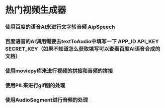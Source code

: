 #  热门视频生成器
### 使用百度的语音AI来进行文字转音频  AipSpeech
### 百度语音的AI调用需要去textToAudio中填写一下 APP_ID  API_KEY  SECRET_KEY（如果不知道怎么获取填写可以查看百度AI语音合成的文档）
### 使用moviepy库来进行视频的拼接和音频的拼接
### 使用PIL来进行gif图的处理
### 使用AudioSegment进行音频的处理